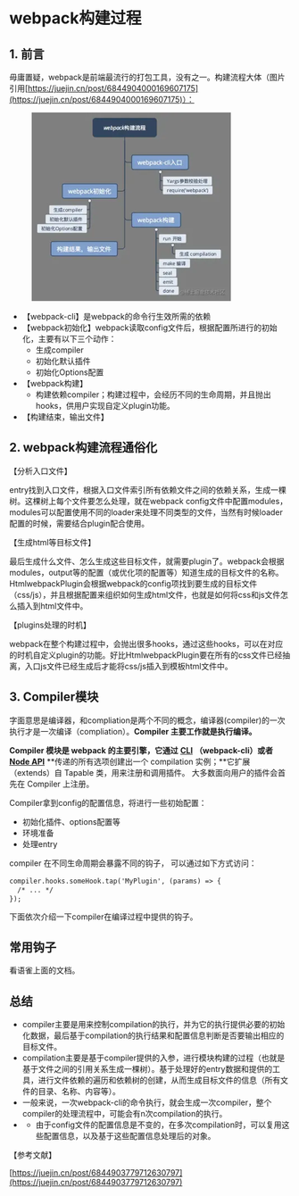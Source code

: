 # webpack构建过程

## 1. 前言

毋庸置疑，webpack是前端最流行的打包工具，没有之一。构建流程大体（图片引用[https://juejin.cn/post/6844904000169607175](https://juejin.cn/post/6844904000169607175)）：



<figure><img src="../.gitbook/assets/image (13) (1).png" alt=""><figcaption></figcaption></figure>

* 【webpack-cli】是webpack的命令行生效所需的依赖
* 【webpack初始化】webpack读取config文件后，根据配置所进行的初始化，主要有以下三个动作：
  * 生成compiler
  * 初始化默认插件
  * 初始化Options配置
* 【webpack构建】
  * 构建依赖compiler；构建过程中，会经历不同的生命周期，并且抛出hooks，供用户实现自定义plugin功能。
* 【构建结束，输出文件】



## 2. webpack构建流程通俗化 <a href="#sbqff" id="sbqff"></a>

【分析入口文件】

entry找到入口文件，根据入口文件索引所有依赖文件之间的依赖关系，生成一棵树。这棵树上每个文件要怎么处理，就在webpack config文件中配置modules，modules可以配置使用不同的loader来处理不同类型的文件，当然有时候loader配置的时候，需要结合plugin配合使用。

【生成html等目标文件】

最后生成什么文件、怎么生成这些目标文件，就需要plugin了。webpack会根据modules，output等的配置（或优化项的配置等）知道生成的目标文件的名称。HtmlwebpackPlugin会根据webpack的config项找到要生成的目标文件（css/js），并且根据配置来组织如何生成html文件，也就是如何将css和js文件怎么插入到html文件中。

【plugins处理的时机】

webpack在整个构建过程中，会抛出很多hooks，通过这些hooks，可以在对应的时机自定义plugin的功能。好比HtmlwebpackPlugin要在所有的css文件已经抽离，入口js文件已经生成后才能将css/js插入到模板html文件中。

## **3. Compiler模块** <a href="#xxuuo" id="xxuuo"></a>

字面意思是编译器，和compliation是两个不同的概念，编译器(compiler)的一次执行才是一次编译（compliation）。**Compiler 主要工作就是执行编译。**

**Compiler 模块是 webpack 的主要引擎，它通过** [**CLI**](https://webpack.docschina.org/api/cli) **（webpack-cli）或者** [**Node API**](https://webpack.docschina.org/api/node) **传递的所有选项创建出一个 compilation 实例；**它扩展（extends）自 Tapable 类，用来注册和调用插件。 大多数面向用户的插件会首先在 Compiler 上注册。

Compiler拿到config的配置信息，将进行一些初始配置：

* 初始化插件、options配置等
* 环境准备
* 处理entry

compiler 在不同生命周期会暴露不同的钩子， 可以通过如下方式访问：

```
compiler.hooks.someHook.tap('MyPlugin', (params) => {
  /* ... */
});
```

下面依次介绍一下compiler在编译过程中提供的钩子。

## 常用钩子

看语雀上面的文档。

## 总结 <a href="#hjff2" id="hjff2"></a>

* compiler主要是用来控制compilation的执行，并为它的执行提供必要的初始化数据，最后基于compilation的执行结果和配置信息判断是否要输出相应的目标文件。
* compilation主要是基于compiler提供的入参，进行模块构建的过程（也就是基于文件之间的引用关系生成一棵树）。基于处理好的entry数据和提供的工具，进行文件依赖的遍历和依赖树的创建，从而生成目标文件的信息（所有文件的目录、名称、内容等）。
* 一般来说，一次webpack-cli的命令执行，就会生成一次compiler，整个compiler的处理流程中，可能会有n次compilation的执行。
*
  * 由于config文件的配置信息是不变的，在多次compilation时，可以复用这些配置信息，以及基于这些配置信息处理后的对象。

【参考文献】

[https://juejin.cn/post/6844903779712630797](https://juejin.cn/post/6844903779712630797)





